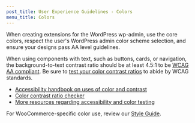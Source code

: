 ```yaml
---
post_title: User Experience Guidelines - Colors
menu_title: Colors
---
```


When creating extensions for the WordPress wp-admin, use the core colors, respect the user's WordPress admin color scheme selection, and ensure your designs pass AA level guidelines.

When using components with text, such as buttons, cards, or navigation, the background-to-text contrast ratio should be at least 4.5:1 to be [WCAG AA compliant](https://www.w3.org/WAI/WCAG21/Understanding/contrast-minimum.html). Be sure to [test your color contrast ratios](https://webaim.org/resources/contrastchecker/) to abide by WCAG standards.

- [Accessibility handbook on uses of color and contrast](https://make.wordpress.org/accessibility/handbook/current-projects/use-of-color/)
- [Color contrast ratio checker](http://webaim.org/resources/contrastchecker/)
- [More resources regarding accessibility and color testing](http://webaim.org/resources/contrastchecker/)

For WooCommerce-specific color use, review our [Style Guide](https://woo.com/brand-and-logo-guidelines/).

